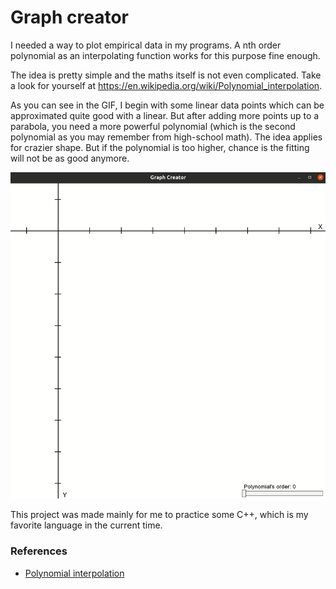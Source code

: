 # Graph creator

I needed a way to plot empirical data in my programs. A nth order polynomial as an interpolating function works
for this purpose fine enough.

The idea is pretty simple and the maths itself is not even complicated. Take a look for yourself at https://en.wikipedia.org/wiki/Polynomial_interpolation.

As you can see in the GIF, I begin with some linear data points which can be approximated quite good with a linear. But after adding 
more points up to a parabola, you need a more powerful polynomial (which is the second polynomial as you may remember from high-school math). The idea 
applies for crazier shape. But if the polynomial is too higher, chance is the fitting will not be as good anymore.

![](data/output.gif)

This project was made mainly for me to practice some C++, which is my favorite language in the current time.

### References
- [Polynomial interpolation](https://en.wikipedia.org/wiki/Polynomial_interpolation)
